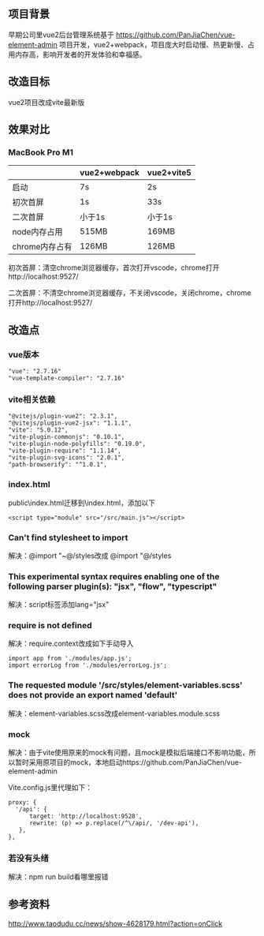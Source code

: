 ## 项目背景

早期公司里vue2后台管理系统基于 https://github.com/PanJiaChen/vue-element-admin 项目开发，vue2+webpack，项目庞大时启动慢、热更新慢、占用内存高，影响开发者的开发体验和幸福感。



## 改造目标

vue2项目改成vite最新版



## 效果对比

### MacBook Pro M1

|                | vue2+webpack | vue2+vite5 |
| -------------- | ------------ | ---------- |
| 启动           | 7s           | 2s         |
| 初次首屏       | 1s           | 33s        |
| 二次首屏       | 小于1s       | 小于1s     |
| node内存占用   | 515MB        | 169MB      |
| chrome内存占有 | 126MB        | 126MB      |

初次首屏：清空chrome浏览器缓存，首次打开vscode，chrome打开http://localhost:9527/

二次首屏：不清空chrome浏览器缓存，不关闭vscode，关闭chrome，chrome打开http://localhost:9527/



## 改造点

### vue版本

```
"vue": "2.7.16"
"vue-template-compiler": "2.7.16"
```

### vite相关依赖

```
"@vitejs/plugin-vue2": "2.3.1",
"@vitejs/plugin-vue2-jsx": "1.1.1",
"vite": "5.0.12",
"vite-plugin-commonjs": "0.10.1",
"vite-plugin-node-polyfills": "0.19.0",
"vite-plugin-require": "1.1.14",
"vite-plugin-svg-icons": "2.0.1",
"path-browserify": "^1.0.1",
```

### index.html

public\index.html迁移到\index.html，添加以下

```
<script type="module" src="/src/main.js"></script>
```



### Can't find stylesheet to import

解决：@import "~@/styles改成 @import "@/styles



### This experimental syntax requires enabling one of the following parser plugin(s): "jsx", "flow", "typescript"

解决：script标签添加lang="jsx"



### require is not defined

解决：require.context改成如下手动导入

```
import app from './modules/app.js';
import errorLog from './modules/errorLog.js';
```



### The requested module '/src/styles/element-variables.scss' does not provide an export named 'default'

解决：element-variables.scss改成element-variables.module.scss



### mock

解决：由于vite使用原来的mock有问题，且mock是模拟后端接口不影响功能，所以暂时采用原项目的mock，本地启动https://github.com/PanJiaChen/vue-element-admin

Vite.config.js里代理如下：

```
proxy: {
  '/api': {
      target: 'http://localhost:9528',
      rewrite: (p) => p.replace(/^\/api/, '/dev-api'),
   },
},
```



### 若没有头绪

解决：npm run build看哪里报错





## 参考资料

http://www.taodudu.cc/news/show-4628179.html?action=onClick
